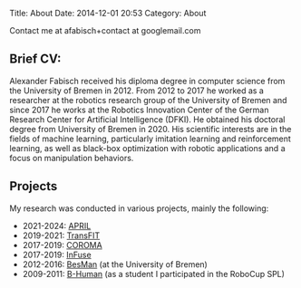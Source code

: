 Title: About
Date: 2014-12-01 20:53
Category: About

Contact me at afabisch+contact at googlemail.com

## Brief CV:

Alexander Fabisch received his diploma degree in computer science
from the University of Bremen in 2012. From 2012 to 2017 he worked
as a researcher at the robotics research group of the University of
Bremen and since 2017 he works at the Robotics Innovation Center of
the German Research Center for Artificial Intelligence (DFKI). He
obtained his doctoral degree from University of Bremen in 2020. His
scientific interests are in the fields of machine learning,
particularly imitation learning and reinforcement learning, as well
as black-box optimization with robotic applications and a focus on
manipulation behaviors.

## Projects

My research was conducted in various projects, mainly the following:

* 2021-2024: [APRIL](https://robotik.dfki-bremen.de/en/research/projects/april/)
* 2019-2021: [TransFIT](https://robotik.dfki-bremen.de/en/research/projects/transfit.html)
* 2017-2019: [COROMA](https://robotik.dfki-bremen.de/en/research/projects/coroma.html)
* 2017-2019: [InFuse](https://robotik.dfki-bremen.de/en/research/projects/infuse-og3.html)
* 2012-2016: [BesMan](http://robotik.dfki-bremen.de/en/research/projects/besman-1.html) (at the University of Bremen)
* 2009-2011: [B-Human](http://www.b-human.de/) (as a student I participated in the RoboCup SPL)
